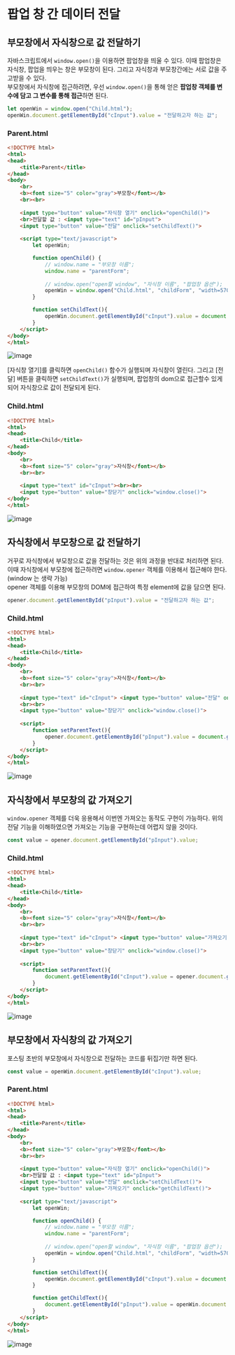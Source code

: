 # 팝업 창 간 데이터 전달
## 부모창에서 자식창으로 값 전달하기
자바스크립트에서 `​window.open()`을 이용하면 팝업창을 띄울 수 있다. 이때 팝업창은 자식창, 팝업을 띄우는 창은 부모창이 된다. 그리고 자식창과 부모창간에는 서로 값을 주고받을 수 있다.       
부모창에서 자식창에 접근하려면, 우선 `window.open()`을 통해 얻은 **팝업창 객체를 변수에 담고 그 변수를 통해 접근**하면 된다.        
```javascript
let openWin = window.open("Child.html");
openWin.document.getElementById("cInput").value = "전달하고자 하는 값";
```
### Parent.html
```html
<!DOCTYPE html>
<html>
<head>
    <title>Parent</title>
</head>
<body>
    <br>
    <b><font size="5" color="gray">부모창</font></b>
    <br><br>
    
    <input type="button" value="자식창 열기" onclick="openChild()">
    <br>전달할 값 : <input type="text" id="pInput"> 
    <input type="button" value="전달" onclick="setChildText()">
    
    <script type="text/javascript">
        let openWin;

        function openChild() {
            // window.name = "부모창 이름"; 
            window.name = "parentForm";
            
            // window.open("open할 window", "자식창 이름", "팝업창 옵션");
            openWin = window.open("Child.html", "childForm", "width=570, height=350, resizable = no, scrollbars = no");    
        }

        function setChildText(){
            openWin.document.getElementById("cInput").value = document.getElementById("pInput").value;
        }
    </script>
</body>
</html>
```
![image](https://github.com/user-attachments/assets/b3cbf884-7f98-4d71-b7d6-a79928cab0fa)

[자식창 열기]를 클릭하면 `openChild()` 함수가 실행되며 자식창이 열린다. 그리고 [전달] 버튼을 클릭하면 `setChildText()`가 실행되며, 팝업창의 dom으로 접근할수 있게 되어 자식창으로 값이 전달되게 된다.     
### Child.html
```html
<!DOCTYPE html>
<html>
<head>
    <title>Child</title>
</head>
<body>
    <br>
    <b><font size="5" color="gray">자식창</font></b>
    <br><br>
 
    <input type="text" id="cInput"><br><br>
    <input type="button" value="창닫기" onclick="window.close()">
</body>
</html>
```
![image](https://github.com/user-attachments/assets/129a9c2e-5f23-44b8-806b-7a854c9b4c50)

## 자식창에서 부모창으로 값 전달하기
거꾸로 자식창에서 부모창으로 값을 전달하는 것은 위의 과정을 반대로 처리하면 된다.      
이때 자식창에서 부모창에 접근하려면 `window.opener` 객체를 이용해서 접근해야 한다. (window 는 생략 가능)      
opener 객체를 이용해 부모창의 DOM에 접근하여 특정 element에 값을 담으면 된다.     
```javascript
opener.document.getElementById("pInput").value = "전달하고자 하는 값";
```
### Child.html
```html
<!DOCTYPE html>
<html>
<head>
    <title>Child</title>
</head>
<body>
    <br>
    <b><font size="5" color="gray">자식창</font></b>
    <br><br>
 
    <input type="text" id="cInput"> <input type="button" value="전달" onclick="setParentText()">
    <br><br>
    <input type="button" value="창닫기" onclick="window.close()">
    
    <script>
        function setParentText(){
        	opener.document.getElementById("pInput").value = document.getElementById("cInput").value
        }
    </script>
</body>
</html>
```
![image](https://github.com/user-attachments/assets/d0276fcc-6765-4ab5-80e7-be83ee102201)

## 자식창에서 부모창의 값 가져오기
`window.opener` 객체를 더욱 응용해서 이번엔 가져오는 동작도 구현이 가능하다. 위의 전달 기능을 이해하였으면 가져오는 기능을 구현하는데 어렵지 않을 것이다.     
```javascript
const value = opener.document.getElementById("pInput").value;
```
### Child.html
```html
<!DOCTYPE html>
<html>
<head>
    <title>Child</title>
</head>
<body>
    <br>
    <b><font size="5" color="gray">자식창</font></b>
    <br><br>
 
    <input type="text" id="cInput"> <input type="button" value="가져오기" onclick="setParentText()">
    <br><br>
    <input type="button" value="창닫기" onclick="window.close()">
    
    <script>
        function setParentText(){
        	document.getElementById("cInput").value = opener.document.getElementById("pInput").value;
        }
    </script>
</body>
</html>
```
![image](https://github.com/user-attachments/assets/5f0a0371-55cc-40e8-999d-cbe993da57c1)

## 부모창에서 자식창의 값 가져오기
포스팅 초반의 부모창에서 자식창으로 전달하는 코드를 뒤집기만 하면 된다.     
```javascript
const value = openWin.document.getElementById("cInput").value;
```
### Parent.html
```html
<!DOCTYPE html>
<html>
<head>
    <title>Parent</title>
</head>
<body>
    <br>
    <b><font size="5" color="gray">부모창</font></b>
    <br><br>
    
    <input type="button" value="자식창 열기" onclick="openChild()">
    <br>전달할 값 : <input type="text" id="pInput"> 
    <input type="button" value="전달" onclick="setChildText()">
    <input type="button" value="가져오기" onclick="getChildText()">
    
    <script type="text/javascript">
        let openWin;

        function openChild() {
            // window.name = "부모창 이름"; 
            window.name = "parentForm";
            
            // window.open("open할 window", "자식창 이름", "팝업창 옵션");
            openWin = window.open("Child.html", "childForm", "width=570, height=350, resizable = no, scrollbars = no");    
        }

        function setChildText(){
            openWin.document.getElementById("cInput").value = document.getElementById("pInput").value;
        }

        function getChildText(){
            document.getElementById("pInput").value = openWin.document.getElementById("cInput").value;
        }
    </script>
</body>
</html>
```
![image](https://github.com/user-attachments/assets/482a80d8-62ae-4533-a81e-3a8e6fc7ede8)



